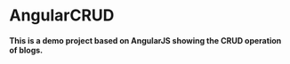 # AngularCRUD

#### This is a demo project based on AngularJS showing the CRUD operation of blogs. 
